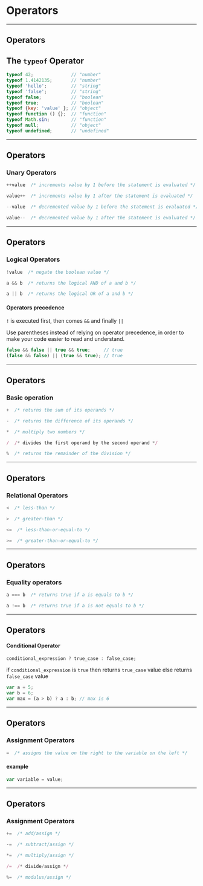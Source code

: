 # Operators

- - -

## Operators

## The `typeof` Operator

```js
typeof 42;              // "number"
typeof 1.4142135;       // "number"
typeof 'hello';         // "string"
typeof 'false';         // "string"
typeof false;           // "boolean"
typeof true;            // "boolean"
typeof {key: 'value' }; // "object"
typeof function () {};  // "function"
typeof Math.sin;        // "function"
typeof null;            // "object"
typeof undefined;       // "undefined"
```

- - -

## Operators

### Unary Operators

```js
++value  /* increments value by 1 before the statement is evaluated */
```

```js
value++  /* increments value by 1 after the statement is evaluated */
```

```js
--value  /* decremented value by 1 before the statement is evaluated */
```

```js
value--  /* decremented value by 1 after the statement is evaluated */
```

- - -

## Operators

### Logical Operators

```js
!value  /* negate the boolean value */
```

```js
a && b  /* returns the logical AND of a and b */
```

```js
a || b  /* returns the logical OR of a and b */
```

#### Operators precedence

`!` is executed first, then comes `&&` and finally `||`

Use parentheses instead of relying on operator precedence,
in order to make your code easier to read and understand.

```js
false && false || true && true;     // true
(false && false) || (true && true); // true
```

- - -

## Operators

### Basic operation

```js
+  /* returns the sum of its operands */
```

```js
-  /* returns the difference of its operands */
```

```js
*  /* multiply two numbers */
```

```js
/  /* divides the first operand by the second operand */
```

```js
%  /* returns the remainder of the division */
```

- - -

## Operators

### Relational Operators

```js
<  /* less-than */
```

```js
>  /* greater-than */
```

```js
<=  /* less-than-or-equal-to */
```

```js
>=  /* greater-than-or-equal-to */
```

- - -

## Operators

### Equality operators


```js
a === b  /* returns true if a is equals to b */
```

```js
a !== b  /* returns true if a is not equals to b */
```

- - -

## Operators

#### Conditional Operator

```js
conditional_expression ? true_case : false_case;
```

if `conditional_expression` is `true`
then returns `true_case` value
else returns `false_case` value

```js
var a = 5;
var b = 6;
var max = (a > b) ? a : b; // max is 6
```

- - -

## Operators

### Assignment Operators

```js
=  /* assigns the value on the right to the variable on the left */
```

#### example

```js
var variable = value;
```

- - -

## Operators

### Assignment Operators

```js
+=  /* add/assign */
```

```js
-=  /* subtract/assign */
```

```js
*=  /* multiply/assign */
```

```js
/=  /* divide/assign */
```

```js
%=  /* modulus/assign */
```

